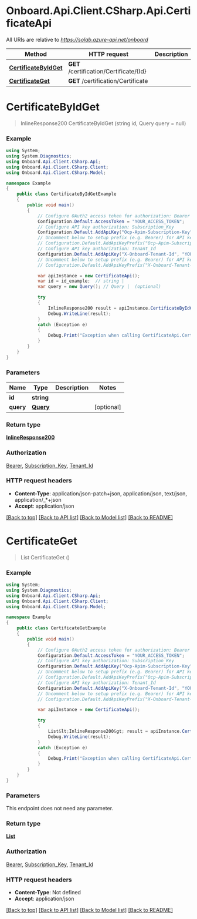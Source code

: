 # Onboard.Api.Client.CSharp.Api.CertificateApi

All URIs are relative to *https://solab.azure-api.net/onboard*

Method | HTTP request | Description
------------- | ------------- | -------------
[**CertificateByIdGet**](CertificateApi.md#certificatebyidget) | **GET** /certification/Certificate/{Id} | 
[**CertificateGet**](CertificateApi.md#certificateget) | **GET** /certification/Certificate | 


<a name="certificatebyidget"></a>
# **CertificateByIdGet**
> InlineResponse200 CertificateByIdGet (string id, Query query = null)



### Example
```csharp
using System;
using System.Diagnostics;
using Onboard.Api.Client.CSharp.Api;
using Onboard.Api.Client.CSharp.Client;
using Onboard.Api.Client.CSharp.Model;

namespace Example
{
    public class CertificateByIdGetExample
    {
        public void main()
        {
            // Configure OAuth2 access token for authorization: Bearer
            Configuration.Default.AccessToken = "YOUR_ACCESS_TOKEN";
            // Configure API key authorization: Subscription_Key
            Configuration.Default.AddApiKey("Ocp-Apim-Subscription-Key", "YOUR_API_KEY");
            // Uncomment below to setup prefix (e.g. Bearer) for API key, if needed
            // Configuration.Default.AddApiKeyPrefix("Ocp-Apim-Subscription-Key", "Bearer");
            // Configure API key authorization: Tenant_Id
            Configuration.Default.AddApiKey("X-Onboard-Tenant-Id", "YOUR_API_KEY");
            // Uncomment below to setup prefix (e.g. Bearer) for API key, if needed
            // Configuration.Default.AddApiKeyPrefix("X-Onboard-Tenant-Id", "Bearer");

            var apiInstance = new CertificateApi();
            var id = id_example;  // string | 
            var query = new Query(); // Query |  (optional) 

            try
            {
                InlineResponse200 result = apiInstance.CertificateByIdGet(id, query);
                Debug.WriteLine(result);
            }
            catch (Exception e)
            {
                Debug.Print("Exception when calling CertificateApi.CertificateByIdGet: " + e.Message );
            }
        }
    }
}
```

### Parameters

Name | Type | Description  | Notes
------------- | ------------- | ------------- | -------------
 **id** | **string**|  | 
 **query** | [**Query**](Query.md)|  | [optional] 

### Return type

[**InlineResponse200**](InlineResponse200.md)

### Authorization

[Bearer](../README.md#Bearer), [Subscription_Key](../README.md#Subscription_Key), [Tenant_Id](../README.md#Tenant_Id)

### HTTP request headers

 - **Content-Type**: application/json-patch+json, application/json, text/json, application/_*+json
 - **Accept**: application/json

[[Back to top]](#) [[Back to API list]](../README.md#documentation-for-api-endpoints) [[Back to Model list]](../README.md#documentation-for-models) [[Back to README]](../README.md)

<a name="certificateget"></a>
# **CertificateGet**
> List<InlineResponse200> CertificateGet ()



### Example
```csharp
using System;
using System.Diagnostics;
using Onboard.Api.Client.CSharp.Api;
using Onboard.Api.Client.CSharp.Client;
using Onboard.Api.Client.CSharp.Model;

namespace Example
{
    public class CertificateGetExample
    {
        public void main()
        {
            // Configure OAuth2 access token for authorization: Bearer
            Configuration.Default.AccessToken = "YOUR_ACCESS_TOKEN";
            // Configure API key authorization: Subscription_Key
            Configuration.Default.AddApiKey("Ocp-Apim-Subscription-Key", "YOUR_API_KEY");
            // Uncomment below to setup prefix (e.g. Bearer) for API key, if needed
            // Configuration.Default.AddApiKeyPrefix("Ocp-Apim-Subscription-Key", "Bearer");
            // Configure API key authorization: Tenant_Id
            Configuration.Default.AddApiKey("X-Onboard-Tenant-Id", "YOUR_API_KEY");
            // Uncomment below to setup prefix (e.g. Bearer) for API key, if needed
            // Configuration.Default.AddApiKeyPrefix("X-Onboard-Tenant-Id", "Bearer");

            var apiInstance = new CertificateApi();

            try
            {
                List&lt;InlineResponse200&gt; result = apiInstance.CertificateGet();
                Debug.WriteLine(result);
            }
            catch (Exception e)
            {
                Debug.Print("Exception when calling CertificateApi.CertificateGet: " + e.Message );
            }
        }
    }
}
```

### Parameters
This endpoint does not need any parameter.

### Return type

[**List<InlineResponse200>**](InlineResponse200.md)

### Authorization

[Bearer](../README.md#Bearer), [Subscription_Key](../README.md#Subscription_Key), [Tenant_Id](../README.md#Tenant_Id)

### HTTP request headers

 - **Content-Type**: Not defined
 - **Accept**: application/json

[[Back to top]](#) [[Back to API list]](../README.md#documentation-for-api-endpoints) [[Back to Model list]](../README.md#documentation-for-models) [[Back to README]](../README.md)

